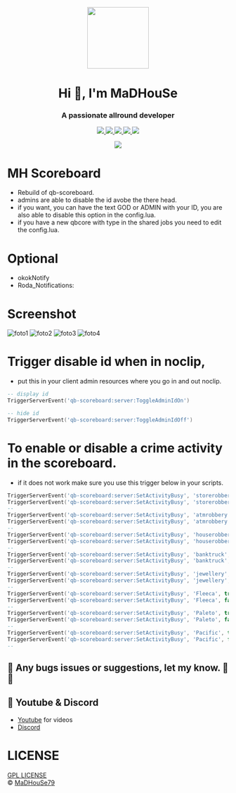 <p align="center">
    <img width="140" src="https://icons.iconarchive.com/icons/iconarchive/red-orb-alphabet/128/Letter-M-icon.png" />  
    <h1 align="center">Hi 👋, I'm MaDHouSe</h1>
    <h3 align="center">A passionate allround developer </h3>    
</p>

<p align="center">
  <a href="https://github.com/MaDHouSe79/mh-scoreboard/issues">
    <img src="https://img.shields.io/github/issues/MaDHouSe79/mh-scoreboard"/> 
  </a>
  <a href="https://github.com/MaDHouSe79/mh-scoreboard/watchers">
    <img src="https://img.shields.io/github/watchers/MaDHouSe79/mh-scoreboard"/> 
  </a> 
  <a href="https://github.com/MaDHouSe79/mh-sitanyseat/network/members">
    <img src="https://img.shields.io/github/forks/MaDHouSe79/mh-scoreboard"/> 
  </a>  
  <a href="https://github.com/MaDHouSe79/mh-sitanyseat/stargazers">
    <img src="https://img.shields.io/github/stars/MaDHouSe79/mh-scoreboard?color=white"/> 
  </a>
  <a href="https://github.com/MaDHouSe79/mh-scoreboard/blob/main/LICENSE">
    <img src="https://img.shields.io/github/license/MaDHouSe79/mh-sitanyseat?color=black"/> 
  </a>      
</p>

<p align="center">
  <img alig src="https://github-profile-trophy.vercel.app/?username=MaDHouSe79&margin-w=15&column=6" />
</p>


# MH Scoreboard
- Rebuild of qb-scoreboard.
- admins are able to disable the id avobe the there head. 
- if you want, you can have the text GOD or ADMIN with your ID, you are also able to disable this option in the config.lua.
- if you have a new qbcore with type in the shared jobs you need to edit the config.lua.

# Optional
- okokNotify
- Roda_Notifications:

# Screenshot
![foto1](https://media.discordapp.net/attachments/1057778180024447116/1094419139604529215/SPOILER_Aantekening_2023-04-09_020733.png?width=559&height=676)
![foto2](https://media.discordapp.net/attachments/1057778180024447116/1094419139851976734/SPOILER_Aantekening_2023-04-09_022609.png?width=954&height=676)
![foto3](https://media.discordapp.net/attachments/1057778180024447116/1094595669781663787/SPOILER_Aantekening_2023-04-09_141018.png)
![foto4](https://media.discordapp.net/attachments/1057778180024447116/1094595670092021850/SPOILER_Aantekening_2023-04-09_141101.png)

# Trigger disable id when in noclip, 
- put this in your client admin resources where you go in and out noclip.
```lua
-- display id
TriggerServerEvent('qb-scoreboard:server:ToggleAdminIdOn')

-- hide id
TriggerServerEvent('qb-scoreboard:server:ToggleAdminIdOff')
```

# To enable or disable a crime activity in the scoreboard.
- if it does not work make sure you use this trigger below in your scripts.
```lua
TriggerServerEvent('qb-scoreboard:server:SetActivityBusy', 'storerobbery', true)  -- enable
TriggerServerEvent('qb-scoreboard:server:SetActivityBusy', 'storerobbery', false) -- disable
--
TriggerServerEvent('qb-scoreboard:server:SetActivityBusy', 'atmrobbery', true)    -- enable
TriggerServerEvent('qb-scoreboard:server:SetActivityBusy', 'atmrobbery', false)   -- disable
--
TriggerServerEvent('qb-scoreboard:server:SetActivityBusy', 'houserobbery', true)  -- enable
TriggerServerEvent('qb-scoreboard:server:SetActivityBusy', 'houserobbery', false) -- disable
--
TriggerServerEvent('qb-scoreboard:server:SetActivityBusy', 'banktruck', true)     -- enable
TriggerServerEvent('qb-scoreboard:server:SetActivityBusy', 'banktruck', false)    -- disable
--
TriggerServerEvent('qb-scoreboard:server:SetActivityBusy', 'jewellery', true)     -- enable
TriggerServerEvent('qb-scoreboard:server:SetActivityBusy', 'jewellery', false)    -- disable
--
TriggerServerEvent('qb-scoreboard:server:SetActivityBusy', 'Fleeca', true)        -- enable
TriggerServerEvent('qb-scoreboard:server:SetActivityBusy', 'Fleeca', false)       -- disable
--
TriggerServerEvent('qb-scoreboard:server:SetActivityBusy', 'Paleto', true)        -- enable
TriggerServerEvent('qb-scoreboard:server:SetActivityBusy', 'Paleto', false)       -- disable
--
TriggerServerEvent('qb-scoreboard:server:SetActivityBusy', 'Pacific', true)       -- enable
TriggerServerEvent('qb-scoreboard:server:SetActivityBusy', 'Pacific', false)      -- disable
--
```

## 🐞 Any bugs issues or suggestions, let my know. 👊😎

## 🙈 Youtube & Discord
- [Youtube](https://www.youtube.com/@MaDHouSe79) for videos
- [Discord](https://discord.gg/cEMSeE9dgS)

# LICENSE
[GPL LICENSE](./LICENSE)<br />
&copy; [MaDHouSe79](https://www.youtube.com/@MaDHouSe79)
